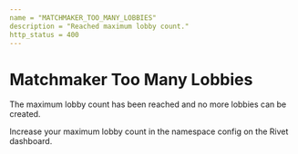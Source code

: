 ```yaml
---
name = "MATCHMAKER_TOO_MANY_LOBBIES"
description = "Reached maximum lobby count."
http_status = 400
---
```


# Matchmaker Too Many Lobbies

The maximum lobby count has been reached and no more lobbies can be created.

Increase your maximum lobby count in the namespace config on the Rivet dashboard.
